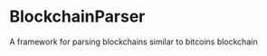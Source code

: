 BlockchainParser
================

A framework for parsing blockchains similar to bitcoins blockchain
